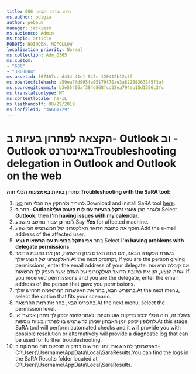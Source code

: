 ```yaml
---
title: 606 מידע אודות הקצאה
ms.author: pdigia
author: pebaum
manager: jackiesm
ms.audience: Admin
ms.topic: article
ROBOTS: NOINDEX, NOFOLLOW
localization_priority: Normal
ms.collection: Adm_O365
ms.custom:
- "606"
- "3800004"
ms.assetid: f67467cc-d434-41e1-847c-120412b12c3f
ms.openlocfilehash: a59ea7fd995fa05179f70ae3a82268363145f3af
ms.sourcegitcommit: b3e55405af384e868fcd32ea794eb15d1356c3fc
ms.translationtype: MT
ms.contentlocale: he-IL
ms.lasthandoff: 08/29/2019
ms.locfileid: "36661729"
---
```

# <a name="troubleshooting-delegation-in-outlook-and-outlook-on-the-web"></a><span data-ttu-id="a366a-102">הקצאה לפתרון בעיות ב- Outlook וב -Outlook באינטרנט</span><span class="sxs-lookup"><span data-stu-id="a366a-102">Troubleshooting delegation in Outlook and Outlook on the web</span></span>

<span data-ttu-id="a366a-103">**פתרון בעיות באמצעות הכלי חוה:**</span><span class="sxs-lookup"><span data-stu-id="a366a-103">**Troubleshooting with the SaRA tool:**</span></span>

1. <span data-ttu-id="a366a-104">להוריד ולהתקין את הכלי חוה [כאן](https://aka.ms/SaRA-SkypeForBusinessSignIn).</span><span class="sxs-lookup"><span data-stu-id="a366a-104">Download and install SaRA tool [here](https://aka.ms/SaRA-SkypeForBusinessSignIn).</span></span>
1. <span data-ttu-id="a366a-105">בחר **ב- Outlook**ולאחר מכן **שאני נתקל בבעיות עם לוח השנה שלי**.</span><span class="sxs-lookup"><span data-stu-id="a366a-105">Select **Outlook**, then **I'm having issues with my calendar**.</span></span>
1. <span data-ttu-id="a366a-106">לומר **כן** עבור מחשב מושפע.</span><span class="sxs-lookup"><span data-stu-id="a366a-106">Say **Yes** for affected machine.</span></span>
1. <span data-ttu-id="a366a-107">הוסף את כתובת הדואר האלקטרוני של המשתמש המושפע.</span><span class="sxs-lookup"><span data-stu-id="a366a-107">Add the e-mail address of the affected user.</span></span>
1. <span data-ttu-id="a366a-108">בחר **אני נתקל בבעיות עם הרשאות נציג**.</span><span class="sxs-lookup"><span data-stu-id="a366a-108">Select **I'm having problems with delegate permissions**.</span></span>
1. <span data-ttu-id="a366a-109">בשורת הפקודה הבאה, אם אתה האדם מתן הרשאות, הזן את כתובת הדואר האלקטרוני של הנציג שלך.</span><span class="sxs-lookup"><span data-stu-id="a366a-109">At the next prompt, if you are the person giving permissions, enter the email address of your delegate.</span></span> <span data-ttu-id="a366a-110">אם קיבלת הרשאות ואתה הנציג, הזן את כתובת הדואר האלקטרוני של האדם אשר העניק לך הרשאות.</span><span class="sxs-lookup"><span data-stu-id="a366a-110">If you received permissions and you are the delegate, enter the email address of the person that gave you permissions.</span></span>
1. <span data-ttu-id="a366a-111">בתפריט הבא, בחר את האפשרות המתאימה תרחיש שלך.</span><span class="sxs-lookup"><span data-stu-id="a366a-111">At the next menu, select the option that fits your scenario.</span></span>
1. <span data-ttu-id="a366a-112">בתפריט הבא, בחר את רמת ההרשאה.</span><span class="sxs-lookup"><span data-stu-id="a366a-112">At the next menu, select the permission level.</span></span>
1. <span data-ttu-id="a366a-113">בשלב זה, חוה הכלי יבצע בדיקות אוטומטיות ולאחר שהוא יספק לך פתרון אפשרי או לחלופין יספק יומן האבחון שניתן להשתמש בו לפתרון בעיות נוספות.</span><span class="sxs-lookup"><span data-stu-id="a366a-113">At this stage, SaRA tool will perform automated checks and it will provide you with possible resolution or alternatively will provide a diagnostic log that can be used for further troubleshooting.</span></span>
1. <span data-ttu-id="a366a-114">באפשרותך למצוא את יומני הרישום בתיקיה תוצאות חוה הממוקם ב- C:\Users\Username\AppData\Local\SaraResults.</span><span class="sxs-lookup"><span data-stu-id="a366a-114">You can find the logs in the SaRA Results folder located at C:\Users\Username\AppData\Local\SaraResults.</span></span>
